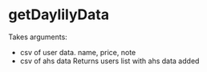 # getDaylilyData
Takes arguments:
- csv of user data. name, price, note
- csv of ahs data 
Returns users list with ahs data added
